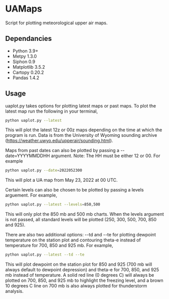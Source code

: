 # UAMaps

Script for plotting meteorological upper air maps.


## Dependancies

* Python 3.9+
* Metpy 1.3.0
* Siphon 0.9
* Matplotlib 3.5.2
* Cartopy 0.20.2
* Pandas 1.4.2



## Usage

uaplot.py takes options for plotting latest maps or past maps. To plot the latest map run the following in your terminal,


```bash
python uaplot.py --latest
```


This will plot the latest 12z or 00z maps depending on the time at which the program is run. Data is from the University of Wyoming sounding archive (https://weather.uwyo.edu/upperair/sounding.html). 

Maps from past dates can also be plotted by passing a --date=YYYYMMDDHH argument. Note: The HH must be either 12 or 00. For example

```bash
python uaplot.py --date=2022052300 
```

This will plot a UA map from May 23, 2022 at 00 UTC. 


Certain levels can also be chosen to be plotted by passing a levels arguement. For example,

```bash
python uaplot.py --latest --levels=850,500
```

This will only plot the 850 mb and 500 mb charts. When the levels argument is not passed, all standard levels will be plotted (250, 300, 500, 700, 850 and 925). 


There are also two additional options: --td and --te for plotting dewpoint temperature on the station plot and contouring theta-e instead of temperature for 700, 850 and 925 mb. For example,

```bash
python uaplot.py --latest --td --te 
```

This will plot dewpoint on the station plot for 850 and 925 (700 mb will always default to dewpoint depression) and theta-e for 700, 850, and 925 mb instead of temperature. A solid red line (0 degrees C) will always be plotted on 700, 850, and 925 mb to highlight the freezing level, and a brown 10 degrees C line on 700 mb is also always plotted for thunderstorm analysis.